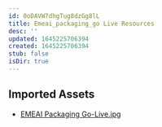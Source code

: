 ```yaml
---
id: 0oDAVW7dhgTug8dzGg8lL
title: Emeai_packaging_go Live Resources
desc: ''
updated: 1645225706394
created: 1645225706394
stub: false
isDir: true
---
```

## Imported Assets
- [EMEAI Packaging Go-Live.jpg](/assets/emeai-packaging-go-live.jpg)

